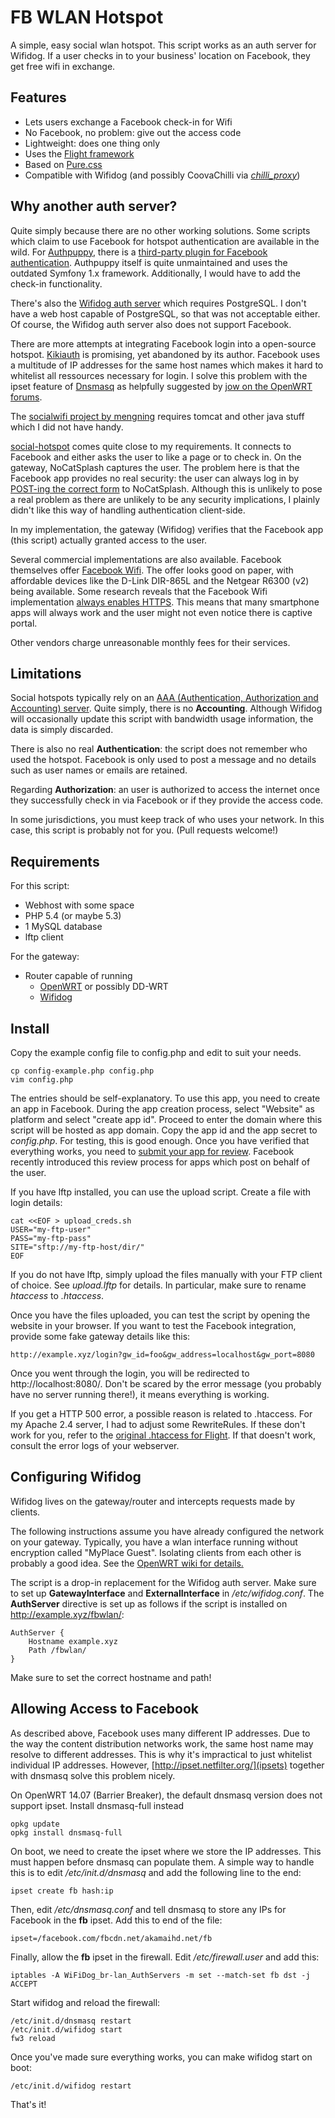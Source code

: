 # FB WLAN Hotspot #

A simple, easy social wlan hotspot. This script works as an auth
server for Wifidog. If a user checks in to your business' location
on Facebook, they get free wifi in exchange.


## Features ##

* Lets users exchange a Facebook check-in for Wifi
* No Facebook, no problem: give out the access code
* Lightweight: does one thing only
* Uses the [Flight framework](http://flightphp.com/)
* Based on [Pure.css](http://purecss.io/)
* Compatible with Wifidog (and possibly CoovaChilli via
  [*chilli_proxy*](http://coova.org/CoovaChilli/Proxy))

## Why another auth server? ##

Quite simply because there are no other working solutions.
Some scripts which claim to use Facebook for hotspot authentication
are available in the wild. For [Authpuppy](http://www.authpuppy.org/),
there is a [third-party plugin for Facebook authentication](https://code.launchpad.net/~alliancecsf-dev/authpuppy/apAuthFacebookPlugin).
Authpuppy itself is quite unmaintained and uses the outdated Symfony 1.x
framework. Additionally, I would have to add the check-in functionality.

There's also the [Wifidog auth server](https://github.com/wifidog/wifidog-auth)
which requires PostgreSQL. I don't have a web host capable of PostgreSQL, so
that was not acceptable either. Of course, the Wifidog auth server also does
not support Facebook.

There are more attempts at integrating Facebook login into a open-source
hotspot. [Kikiauth](https://github.com/hongquan/KikiAuth) is promising, yet
abandoned by its author. Facebook uses a multitude of IP addresses for the
same host names which makes it hard to whitelist all ressources necessary
for login. I solve this problem with the ipset feature of [Dnsmasq](http://www.thekelleys.org.uk/dnsmasq/docs/dnsmasq-man.html)
as helpfully suggested by [jow on the OpenWRT forums](https://forum.openwrt.org/viewtopic.php?pid=235631#p235631).

The [socialwifi project by mengning](https://github.com/mengning/socialwifi)
requires tomcat and other java stuff which I did not have handy.

[social-hotspot](https://github.com/acanthus2000/social-hotspot) comes quite
close to my requirements. It connects to Facebook and either asks the user
to like a page or to check in. On the gateway, NoCatSplash captures the user.
The problem here is that the Facebook app provides no real security: the user
can always log in by [POST-ing the correct form](https://github.com/acanthus2000/social-hotspot/blob/master/index.php#L37)
to NoCatSplash. Although this is unlikely to pose a real problem as there
are unlikely to be any security implications, I plainly didn't like this way
of handling authentication client-side.

In my implementation, the gateway (Wifidog) verifies that the
Facebook app (this script) actually granted access to the user.

Several commercial implementations are also available. Facebook themselves
offer [Facebook Wifi](https://www.facebook.com/help/126760650808045/). The
offer looks good on paper, with affordable devices like the D-Link DIR-865L
and the Netgear R6300 (v2) being available. Some research reveals that
the Facebook Wifi implementation
[always enables HTTPS](http://forum1.netgear.com/showpost.php?p=493554&postcount=12).
This means that many smartphone apps will always work and the user might not
even notice there is captive portal.

Other vendors charge unreasonable monthly fees for their services.


## Limitations ##

Social hotspots typically rely on an [AAA (Authentication, Authorization
and Accounting) server](http://en.wikipedia.org/wiki/RADIUS#Protocol_components).
Quite simply, there is no **Accounting**. Although Wifidog will occasionally
update this script with bandwidth usage information, the data is simply discarded.

There is also no real **Authentication**: the script does not remember who used
the hotspot. Facebook is only used to post a message and no details such as user
names or emails are retained.

Regarding **Authorization**: an user is authorized to access the internet
once they successfully check in via Facebook or if they provide the access
code.

In some jurisdictions, you must keep track of who uses your network. In this
case, this script is probably not for you. (Pull requests welcome!)

## Requirements ##

For this script:

* Webhost with some space
* PHP 5.4 (or maybe 5.3)
* 1 MySQL database
* lftp client

For the gateway:

* Router capable of running
  - [OpenWRT](http://www.openwrt.org) or possibly DD-WRT
  - [Wifidog](http://dev.wifidog.org/)

## Install ##

Copy the example config file to config.php and edit to suit your needs.

    cp config-example.php config.php
    vim config.php

The entries should be self-explanatory. To use this app, you need to create
an app in Facebook. During the app creation process, select "Website" as
platform and select "create app id". Proceed to enter the domain where this
script will be hosted as app domain. Copy the app id and the app secret
to *config.php*. For testing, this is good enough. Once you have verified
that everything works, you need to [submit your app for review](https://developers.facebook.com/docs/apps/review).
Facebook recently introduced this review process for apps which post
on behalf of the user.

If you have lftp installed, you can use the upload script. Create a file with
login details:
    
    cat <<EOF > upload_creds.sh 
    USER="my-ftp-user"
    PASS="my-ftp-pass"
    SITE="sftp://my-ftp-host/dir/"
    EOF

If you do not have lftp, simply upload the files manually with your FTP
client of choice. See *upload.lftp* for details. In particular, make sure
to rename *htaccess* to *.htaccess*.

Once you have the files uploaded, you can test the script by opening
the website in your browser. If you want to test the Facebook integration,
provide some fake gateway details like this:

    http://example.xyz/login?gw_id=foo&gw_address=localhost&gw_port=8080

Once you went through the login, you will be redirected to http://localhost:8080/.
Don't be scared by the error message (you probably have no server running there!),
it means everything is working.

If you get a HTTP 500 error, a possible reason is related to .htaccess. For my
Apache 2.4 server, I had to adjust some RewriteRules. If these don't work for
you, refer to the [original .htaccess for Flight](http://flightphp.com/install).
If that doesn't work, consult the error logs of your webserver.

## Configuring Wifidog ##

Wifidog lives on the gateway/router and intercepts requests made by
clients.

The following instructions assume you have already configured the network
on your gateway. Typically, you have a wlan interface running without
encryption called "MyPlace Guest". Isolating clients from each other is
probably a good idea. See the [OpenWRT wiki for details.](http://wiki.openwrt.org/doc/uci/wireless)

The script is a drop-in replacement for the Wifidog auth server.
Make sure to set up **GatewayInterface** and **ExternalInterface**
in */etc/wifidog.conf*. The **AuthServer** directive is set up as follows
if the script is installed on http://example.xyz/fbwlan/:

    AuthServer {
        Hostname example.xyz
        Path /fbwlan/
    }

Make sure to set the correct hostname and path!

## Allowing Access to Facebook ##

As described above, Facebook uses many different IP addresses. Due to the way
the content distribution networks work, the same host name may resolve to
different addresses. This is why it's impractical to just whitelist
individual IP addresses. However, [http://ipset.netfilter.org/](ipsets)
together with dnsmasq solve this problem nicely.

On OpenWRT 14.07 (Barrier Breaker), the default dnsmasq version does not
support ipset. Install dnsmasq-full instead

    opkg update
    opkg install dnsmasq-full

On boot, we need to create the ipset where we store the IP addresses.
This must happen before dnsmasq can populate them. A simple way
to handle this is to edit */etc/init.d/dnsmasq* and add the following
line to the end:
    
    ipset create fb hash:ip

Then, edit */etc/dnsmasq.conf* and tell dnsmasq to store any IPs for
Facebook in the **fb** ipset. Add this to end of the file:

    ipset=/facebook.com/fbcdn.net/akamaihd.net/fb

Finally, allow the **fb** ipset in the firewall. Edit */etc/firewall.user* and
add this:

    iptables -A WiFiDog_br-lan_AuthServers -m set --match-set fb dst -j ACCEPT

Start wifidog and reload the firewall:

    /etc/init.d/dnsmasq restart
    /etc/init.d/wifidog start
    fw3 reload

Once you've made sure everything works, you can make wifidog start on boot:

    /etc/init.d/wifidog restart

That's it!










